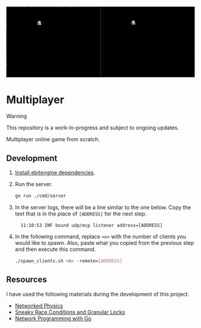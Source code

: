 ![showcase](./showcase.png)

# Multiplayer

> [!WARNING]
>
> This repository is a work-in-progress and subject to ongoing updates.

Multiplayer online game from scratch.

## Development

1. [Install ebitengine dependencies][ebitengine_install].

2. Run the server.

   ```bash
   go run ./cmd/server
   ```

3. In the server logs, there will be a line similar to the one below. Copy the
   text that is in the place of `[ADDRESS]` for the next step.

   ```
	 11:10:53 INF bound udp/mcp listener address=[ADDRESS]
	 ```

3. In the following command, replace `<n>` with the number of clients you would
   like to spawn. Also, paste what you copied from the previous step and then
   execute this command.

   ```bash
   ./spawn_clients.sh <n> -remote=[ADDRESS]
   ```

[ebitengine_install]: https://ebitengine.org/en/documents/install

## Resources

I have used the following materials during the development of this project.

- [Networked Physics](https://gafferongames.com/categories/networked-physics)
- [Sneaky Race Conditions and Granular Locks](https://blogtitle.github.io/sneaky-race-conditions-and-granular-locks)
- [Network Programming with Go](https://www.amazon.com/Network-Programming-Go-Adam-Woodbeck/dp/1718500882)
